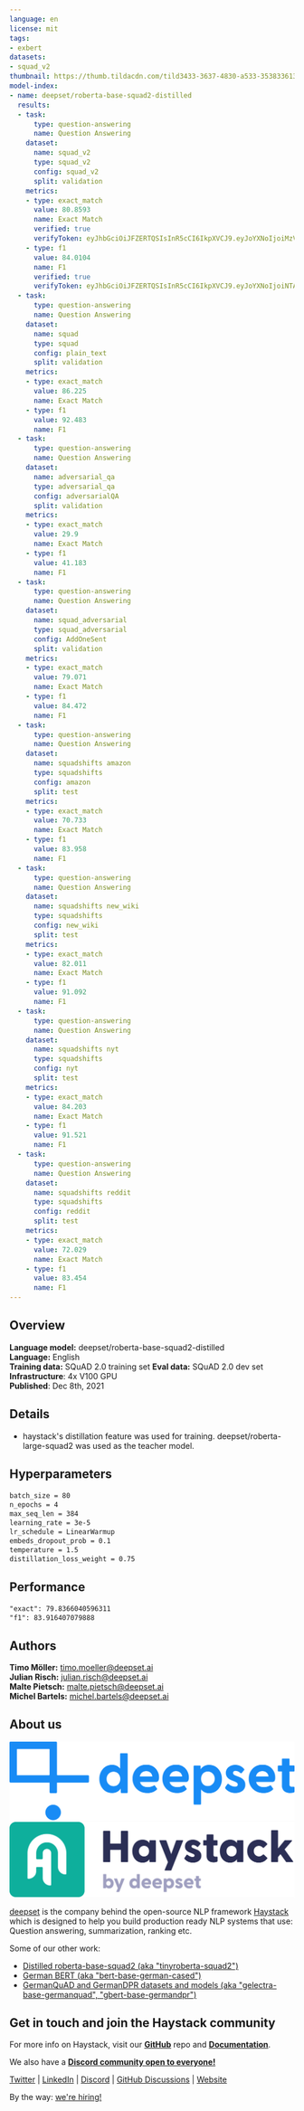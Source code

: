 ```yaml
---
language: en
license: mit
tags:
- exbert
datasets:
- squad_v2
thumbnail: https://thumb.tildacdn.com/tild3433-3637-4830-a533-353833613061/-/resize/720x/-/format/webp/germanquad.jpg
model-index:
- name: deepset/roberta-base-squad2-distilled
  results:
  - task:
      type: question-answering
      name: Question Answering
    dataset:
      name: squad_v2
      type: squad_v2
      config: squad_v2
      split: validation
    metrics:
    - type: exact_match
      value: 80.8593
      name: Exact Match
      verified: true
      verifyToken: eyJhbGciOiJFZERTQSIsInR5cCI6IkpXVCJ9.eyJoYXNoIjoiMzVjNzkxNmNiNDkzNzdiYjJjZGM3ZTViMGJhOGM2ZjFmYjg1MjYxMDM2YzM5NWMwNDIyYzNlN2QwNGYyNDMzZSIsInZlcnNpb24iOjF9.Rgww8tf8D7nF2dh2U_DMrFzmp87k8s7RFibrDXSvQyA66PGWXwjlsd1552lzjHnNV5hvHUM1-h3PTuY_5p64BA
    - type: f1
      value: 84.0104
      name: F1
      verified: true
      verifyToken: eyJhbGciOiJFZERTQSIsInR5cCI6IkpXVCJ9.eyJoYXNoIjoiNTAyZDViNWYzNjA4OWQ5MzgyYmQ2ZDlhNWRhMTIzYTYxYzViMmI4NWE4ZGU5MzVhZTAwNTRlZmRlNWUwMjI0ZSIsInZlcnNpb24iOjF9.Er21BNgJ3jJXLuZtpubTYq9wCwO1i_VLQFwS5ET0e4eAYVVj0aOA40I5FvP5pZac3LjkCnVacxzsFWGCYVmnDA
  - task:
      type: question-answering
      name: Question Answering
    dataset:
      name: squad
      type: squad
      config: plain_text
      split: validation
    metrics:
    - type: exact_match
      value: 86.225
      name: Exact Match
    - type: f1
      value: 92.483
      name: F1
  - task:
      type: question-answering
      name: Question Answering
    dataset:
      name: adversarial_qa
      type: adversarial_qa
      config: adversarialQA
      split: validation
    metrics:
    - type: exact_match
      value: 29.9
      name: Exact Match
    - type: f1
      value: 41.183
      name: F1
  - task:
      type: question-answering
      name: Question Answering
    dataset:
      name: squad_adversarial
      type: squad_adversarial
      config: AddOneSent
      split: validation
    metrics:
    - type: exact_match
      value: 79.071
      name: Exact Match
    - type: f1
      value: 84.472
      name: F1
  - task:
      type: question-answering
      name: Question Answering
    dataset:
      name: squadshifts amazon
      type: squadshifts
      config: amazon
      split: test
    metrics:
    - type: exact_match
      value: 70.733
      name: Exact Match
    - type: f1
      value: 83.958
      name: F1
  - task:
      type: question-answering
      name: Question Answering
    dataset:
      name: squadshifts new_wiki
      type: squadshifts
      config: new_wiki
      split: test
    metrics:
    - type: exact_match
      value: 82.011
      name: Exact Match
    - type: f1
      value: 91.092
      name: F1
  - task:
      type: question-answering
      name: Question Answering
    dataset:
      name: squadshifts nyt
      type: squadshifts
      config: nyt
      split: test
    metrics:
    - type: exact_match
      value: 84.203
      name: Exact Match
    - type: f1
      value: 91.521
      name: F1
  - task:
      type: question-answering
      name: Question Answering
    dataset:
      name: squadshifts reddit
      type: squadshifts
      config: reddit
      split: test
    metrics:
    - type: exact_match
      value: 72.029
      name: Exact Match
    - type: f1
      value: 83.454
      name: F1
---
```


## Overview
**Language model:** deepset/roberta-base-squad2-distilled   
**Language:** English  
**Training data:** SQuAD 2.0 training set
**Eval data:** SQuAD 2.0 dev set
**Infrastructure**: 4x V100 GPU  
**Published**: Dec 8th, 2021

## Details
- haystack's distillation feature was used for training. deepset/roberta-large-squad2 was used as the teacher model.

## Hyperparameters
```
batch_size = 80
n_epochs = 4
max_seq_len = 384
learning_rate = 3e-5
lr_schedule = LinearWarmup
embeds_dropout_prob = 0.1
temperature = 1.5
distillation_loss_weight = 0.75
```
## Performance
```
"exact": 79.8366040596311
"f1": 83.916407079888
```

## Authors
**Timo Möller:** timo.moeller@deepset.ai    
**Julian Risch:** julian.risch@deepset.ai    
**Malte Pietsch:** malte.pietsch@deepset.ai    
**Michel Bartels:** michel.bartels@deepset.ai    

## About us
<div class="grid lg:grid-cols-2 gap-x-4 gap-y-3">
    <div class="w-full h-40 object-cover mb-2 rounded-lg flex items-center justify-center">
         <img alt="" src="https://raw.githubusercontent.com/deepset-ai/.github/main/deepset-logo-colored.png" class="w-40"/>
     </div>
     <div class="w-full h-40 object-cover mb-2 rounded-lg flex items-center justify-center">
         <img alt="" src="https://raw.githubusercontent.com/deepset-ai/.github/main/haystack-logo-colored.png" class="w-40"/>
     </div>
</div>

[deepset](http://deepset.ai/) is the company behind the open-source NLP framework [Haystack](https://haystack.deepset.ai/) which is designed to help you build production ready NLP systems that use: Question answering, summarization, ranking etc.


Some of our other work: 
- [Distilled roberta-base-squad2 (aka "tinyroberta-squad2")]([https://huggingface.co/deepset/tinyroberta-squad2)
- [German BERT (aka "bert-base-german-cased")](https://deepset.ai/german-bert)
- [GermanQuAD and GermanDPR datasets and models (aka "gelectra-base-germanquad", "gbert-base-germandpr")](https://deepset.ai/germanquad)

## Get in touch and join the Haystack community

<p>For more info on Haystack, visit our <strong><a href="https://github.com/deepset-ai/haystack">GitHub</a></strong> repo and <strong><a href="https://docs.haystack.deepset.ai">Documentation</a></strong>. 

We also have a <strong><a class="h-7" href="https://haystack.deepset.ai/community">Discord community open to everyone!</a></strong></p>

[Twitter](https://twitter.com/deepset_ai) | [LinkedIn](https://www.linkedin.com/company/deepset-ai/) | [Discord](https://haystack.deepset.ai/community) | [GitHub Discussions](https://github.com/deepset-ai/haystack/discussions) | [Website](https://deepset.ai)

By the way: [we're hiring!](http://www.deepset.ai/jobs)